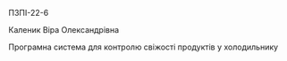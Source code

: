 ПЗПІ-22-6

Каленик Віра Олександрівна

Програмна система для контролю свіжості продуктів у холодильнику
